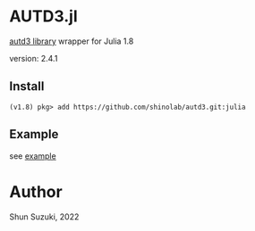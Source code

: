 # AUTD3.jl

[autd3 library](https://github.com/shinolab/autd3) wrapper for Julia 1.8

version: 2.4.1

## Install

```
(v1.8) pkg> add https://github.com/shinolab/autd3.git:julia
```

## Example

see [example](./example)

# Author

Shun Suzuki, 2022
